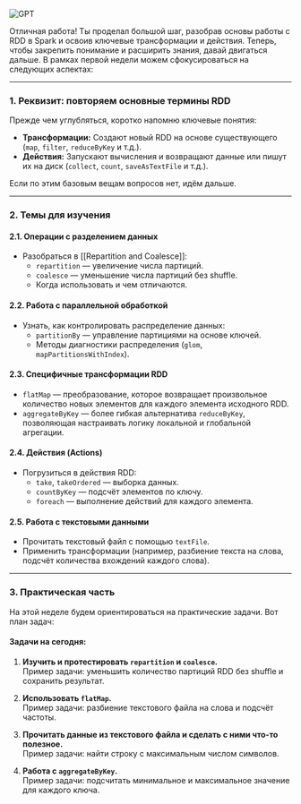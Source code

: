 ![GPT](https://chatgpt.com/backend-api/content?id=file-xL7V2ePMU78rP7jyijugRALe&gizmo_id=g-51sNL62G7&ts=481443&p=gpp&sig=bf8e09d445c4e7469eb26f338abb512ae72327373725fbdf7f1a97f25063bc94&v=0)

Отличная работа! Ты проделал большой шаг, разобрав основы работы с RDD в Spark и освоив ключевые трансформации и действия. Теперь, чтобы закрепить понимание и расширить знания, давай двигаться дальше. В рамках первой недели можем сфокусироваться на следующих аспектах:

---

### **1. Реквизит: повторяем основные термины RDD**

Прежде чем углубляться, коротко напомню ключевые понятия:

- **Трансформации:** Создают новый RDD на основе существующего (`map`, `filter`, `reduceByKey` и т.д.).
- **Действия:** Запускают вычисления и возвращают данные или пишут их на диск (`collect`, `count`, `saveAsTextFile` и т.д.).

Если по этим базовым вещам вопросов нет, идём дальше.

---

### **2. Темы для изучения**

#### **2.1. Операции с разделением данных**

- Разобраться в [[Repartition and Coalesce]]:
    - `repartition` — увеличение числа партиций.
    - `coalesce` — уменьшение числа партиций без shuffle.
    - Когда использовать и чем отличаются.

#### **2.2. Работа с параллельной обработкой**

- Узнать, как контролировать распределение данных:
    - `partitionBy` — управление партициями на основе ключей.
    - Методы диагностики распределения (`glom`, `mapPartitionsWithIndex`).

#### **2.3. Специфичные трансформации RDD**

- `flatMap` — преобразование, которое возвращает произвольное количество новых элементов для каждого элемента исходного RDD.
- `aggregateByKey` — более гибкая альтернатива `reduceByKey`, позволяющая настраивать логику локальной и глобальной агрегации.

#### **2.4. Действия (Actions)**

- Погрузиться в действия RDD:
    - `take`, `takeOrdered` — выборка данных.
    - `countByKey` — подсчёт элементов по ключу.
    - `foreach` — выполнение действий для каждого элемента.

#### **2.5. Работа с текстовыми данными**

- Прочитать текстовый файл с помощью `textFile`.
- Применить трансформации (например, разбиение текста на слова, подсчёт количества вхождений каждого слова).

---

### **3. Практическая часть**

На этой неделе будем ориентироваться на практические задачи. Вот план задач:

#### **Задачи на сегодня:**

1. **Изучить и протестировать `repartition` и `coalesce`.**  
    Пример задачи: уменьшить количество партиций RDD без shuffle и сохранить результат.
    
2. **Использовать `flatMap`.**  
    Пример задачи: разбиение текстового файла на слова и подсчёт частоты.
    
3. **Прочитать данные из текстового файла и сделать с ними что-то полезное.**  
    Пример задачи: найти строку с максимальным числом символов.
    
4. **Работа с `aggregateByKey`.**  
    Пример задачи: подсчитать минимальное и максимальное значение для каждого ключа.



